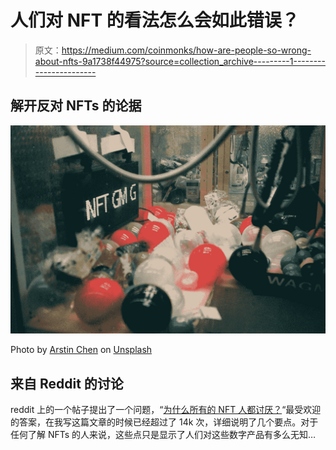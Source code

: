 # 人们对 NFT 的看法怎么会如此错误？

> 原文：<https://medium.com/coinmonks/how-are-people-so-wrong-about-nfts-9a1738f44975?source=collection_archive---------1----------------------->

## 解开反对 NFTs 的论据

![](img/2295c9c57077440133925603f31856c5.png)

Photo by [Arstin Chen](https://unsplash.com/@arstinchen?utm_source=medium&utm_medium=referral) on [Unsplash](https://unsplash.com?utm_source=medium&utm_medium=referral)

## 来自 Reddit 的讨论

reddit 上的一个帖子提出了一个问题，“[为什么所有的 NFT 人都讨厌？](https://www.reddit.com/r/OutOfTheLoop/comments/rho91b/whats_up_with_the_nft_hate/horr549/)“最受欢迎的答案，在我写这篇文章的时候已经超过了 14k 次，详细说明了几个要点。对于任何了解 NFTs 的人来说，这些点只是显示了人们对这些数字产品有多么无知…